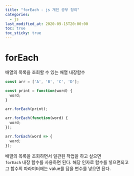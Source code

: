 ```yaml
---
title: "forEach - js 개인 공부 정리"
categories: 
  - js
last_modified_at: 2020-09-15T20:00:00
toc: true
toc_sticky: true
---
```


# forEach

배열의 목록을 조회할 수 있는 배열 내장함수

```js
const arr = ['A', 'B', 'C', 'D'];

const print = function(word) {
  word;
}

arr.forEach(print);

arr.forEach(function(word) {
  word;
});

arr.forEach(word => {
  word;
});
```

배열의 목록을 조회하면서 일관된 작업을 하고 싶으면  
`forEach` 내장 함수를 사용하면 된다. 해당 인자로 함수를 넣으면되고  
그 함수의 파라미터에는 value를 담을 변수를 넣으면 된다.

